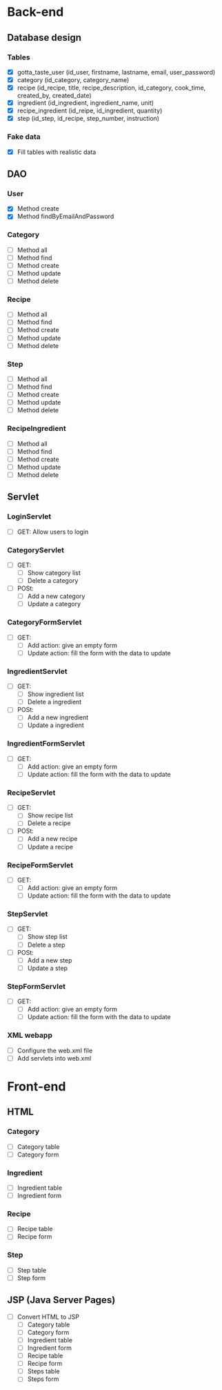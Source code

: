 # Back-end
## Database design
### Tables
- [x] gotta_taste_user (id_user, firstname, lastname, email, user_password)
- [x] category (id_category, category_name)
- [x] recipe (id_recipe, title, recipe_description, id_category, cook_time, created_by, created_date)
- [x] ingredient (id_ingredient, ingredient_name, unit)
- [x] recipe_ingredient (id_reipe, id_ingredient, quantity)
- [x] step (id_step, id_recipe, step_number, instruction)

### Fake data
- [x] Fill tables with realistic data

## DAO
### User
- [x] Method create
- [x] Method findByEmailAndPassword

### Category
- [ ] Method all
- [ ] Method find
- [ ] Method create
- [ ] Method update
- [ ] Method delete

### Recipe
- [ ] Method all
- [ ] Method find
- [ ] Method create
- [ ] Method update
- [ ] Method delete

### Step
- [ ] Method all
- [ ] Method find
- [ ] Method create
- [ ] Method update
- [ ] Method delete

### RecipeIngredient
- [ ] Method all
- [ ] Method find
- [ ] Method create
- [ ] Method update
- [ ] Method delete

## Servlet
### LoginServlet
- [ ] GET: Allow users to login

### CategoryServlet
- [ ] GET:
    - [ ] Show category list
    - [ ] Delete a category
- [ ] POSt:
    - [ ] Add a new category
    - [ ] Update a category

### CategoryFormServlet
- [ ] GET:
    - [ ] Add action: give an empty form
    - [ ] Update action: fill the form with the data to update

### IngredientServlet
- [ ] GET:
    - [ ] Show ingredient list
    - [ ] Delete a ingredient
- [ ] POSt:
    - [ ] Add a new ingredient
    - [ ] Update a ingredient

### IngredientFormServlet
- [ ] GET:
    - [ ] Add action: give an empty form
    - [ ] Update action: fill the form with the data to update

### RecipeServlet
- [ ] GET:
    - [ ] Show recipe list
    - [ ] Delete a recipe
- [ ] POSt:
    - [ ] Add a new recipe
    - [ ] Update a recipe

### RecipeFormServlet
- [ ] GET:
    - [ ] Add action: give an empty form
    - [ ] Update action: fill the form with the data to update

### StepServlet
- [ ] GET:
    - [ ] Show step list
    - [ ] Delete a step
- [ ] POSt:
    - [ ] Add a new step
    - [ ] Update a step

### StepFormServlet
- [ ] GET:
    - [ ] Add action: give an empty form
    - [ ] Update action: fill the form with the data to update

### XML webapp
- [ ] Configure the web.xml file
- [ ] Add servlets into web.xml

# Front-end
## HTML
### Category
- [ ] Category table
- [ ] Category form

### Ingredient
- [ ] Ingredient table
- [ ] Ingredient form

### Recipe
- [ ] Recipe table
- [ ] Recipe form

### Step
- [ ] Step table
- [ ] Step form

## JSP (Java Server Pages)
- [ ] Convert HTML to JSP
    - [ ] Category table
    - [ ] Category form
    - [ ] Ingredient table
    - [ ] Ingredient form
    - [ ] Recipe table
    - [ ] Recipe form
    - [ ] Steps table
    - [ ] Steps form
